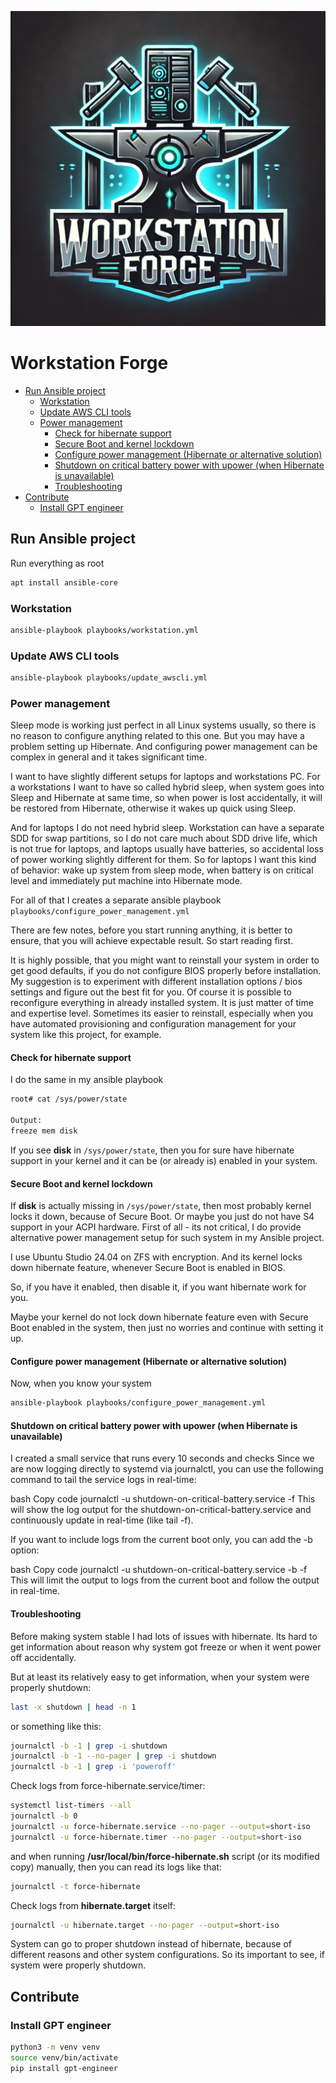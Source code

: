 <!-- markdownlint-disable MD033 MD041 -->
<p align="center">
  <img src="logo.webp" alt="WorkstationForge">
</p>
<!-- markdownlint-enable MD033 MD041 -->

# Workstation Forge

<!-- TOC tocDepth:2..4 chapterDepth:2..6 -->

- [Run Ansible project](#run-ansible-project)
  - [Workstation](#workstation)
  - [Update AWS CLI tools](#update-aws-cli-tools)
  - [Power management](#power-management)
    - [Check for hibernate support](#check-for-hibernate-support)
    - [Secure Boot and kernel lockdown](#secure-boot-and-kernel-lockdown)
    - [Configure power management (Hibernate or alternative solution)](#configure-power-management-hibernate-or-alternative-solution)
    - [Shutdown on critical battery power with upower (when Hibernate is unavailable)](#shutdown-on-critical-battery-power-with-upower-when-hibernate-is-unavailable)
    - [Troubleshooting](#troubleshooting)
- [Contribute](#contribute)
  - [Install GPT engineer](#install-gpt-engineer)

<!-- /TOC -->

## Run Ansible project

Run everything as root

```bash
apt install ansible-core
```

### Workstation

```bash
ansible-playbook playbooks/workstation.yml
```

### Update AWS CLI tools

```bash
ansible-playbook playbooks/update_awscli.yml
```

### Power management

Sleep mode is working just perfect in all Linux systems usually, so there is
no reason to configure anything related to this one. But you may have a problem
setting up Hibernate. And configuring power management can be complex in general
and it takes significant time.

I want to have slightly different setups for laptops and workstations PC.
For a workstations I want to have so called hybrid sleep, when system goes
into Sleep and Hibernate at same time, so when power is lost accidentally,
it will be restored from Hibernate, otherwise it wakes up quick using Sleep.

And for laptops I do not need hybrid sleep. Workstation can have a separate SDD
for swap partitions, so I do not care much about SDD drive life, which is not
true for laptops, and laptops usually have batteries, so accidental loss of
power working slightly different for them. So for laptops I want this kind of
behavior: wake up system from sleep mode, when battery is on critical level and
immediately put machine into Hibernate mode.

For all of that I creates a separate ansible playbook
`playbooks/configure_power_management.yml`

There are few notes, before you start running anything, it is better to
ensure, that you will achieve expectable result. So start reading first.

It is highly possible, that you might want to reinstall your system
in order to get good defaults, if you do not configure BIOS properly before
installation. My suggestion is to experiment with different installation
options / bios settings and figure out the best fit for you. Of course
it is possible to reconfigure everything in already installed system.
It is just matter of time and expertise level. Sometimes its easier
to reinstall, especially when you have automated provisioning and configuration
management for your system like this project, for example.

#### Check for hibernate support

I do the same in my ansible playbook

```bash
root# cat /sys/power/state

Output:
freeze mem disk
```

If you see **disk** in `/sys/power/state`, then you for sure have hibernate
support in your kernel and it can be (or already is) enabled in your system.

#### Secure Boot and kernel lockdown

If **disk** is actually missing in `/sys/power/state`, then most probably
kernel locks it down, because of Secure Boot. Or maybe you just do not have
S4 support in your ACPI hardware. First of all - its not critical, I do provide
alternative power management setup for such system in my Ansible project.

I use Ubuntu Studio 24.04 on ZFS with encryption. And its kernel locks down
hibernate feature, whenever Secure Boot is enabled in BIOS.

So, if you have it enabled, then disable it, if you want hibernate work for
you.

Maybe your kernel do not lock down hibernate feature even with Secure Boot
enabled in the system, then just no worries and continue with setting it up.

#### Configure power management (Hibernate or alternative solution)

Now, when you know your system

```bash
ansible-playbook playbooks/configure_power_management.yml
```

#### Shutdown on critical battery power with upower (when Hibernate is unavailable)

I created a small service that runs every 10 seconds and checks
Since we are now logging directly to systemd via journalctl, you can use the following command to tail the service logs in real-time:

bash
Copy code
journalctl -u shutdown-on-critical-battery.service -f
This will show the log output for the shutdown-on-critical-battery.service and continuously update in real-time (like tail -f).

If you want to include logs from the current boot only, you can add the -b option:

bash
Copy code
journalctl -u shutdown-on-critical-battery.service -b -f
This will limit the output to logs from the current boot and follow the output in real-time.

#### Troubleshooting

Before making system stable I had lots of issues with hibernate. Its hard to get information
about reason why system got freeze or when it went power off accidentally.

But at least its relatively easy to get information, when your system were properly
shutdown:

```bash
last -x shutdown | head -n 1
```

or something like this:

```bash
journalctl -b -1 | grep -i shutdown
journalctl -b -1 --no-pager | grep -i shutdown
journalctl -b -1 | grep -i 'poweroff'
```

Check logs from force-hibernate.service/timer:

```bash
systemctl list-timers --all
journalctl -b 0
journalctl -u force-hibernate.service --no-pager --output=short-iso
journalctl -u force-hibernate.timer --no-pager --output=short-iso
```

and when running **/usr/local/bin/force-hibernate.sh** script (or its modified
copy) manually, then you can read its logs like that:

```bash
journalctl -t force-hibernate
```

Check logs from **hibernate.target** itself:

```bash
journalctl -u hibernate.target --no-pager --output=short-iso
```

System can go to proper shutdown instead of hibernate, because of different reasons
and other system configurations. So its important to see, if system were properly shutdown.

## Contribute

### Install GPT engineer

```bash
python3 -m venv venv
source venv/bin/activate
pip install gpt-engineer
```
